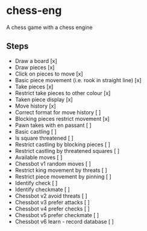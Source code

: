 # chess-eng
A chess game with a chess engine

## Steps
* Draw a board [x]
* Draw pieces [x]
* Click on pieces to move [x]
* Basic piece movement (i.e. rook in straight line) [x]
* Take pieces [x]
* Restrict take pieces to other colour [x]
* Taken piece display [x]
* Move history [x]
* Correct format for move history [ ]
* Blocking pieces restrict movement [x]
* Pawn takes with en passant [ ]
* Basic castling [ ]
* Is square threatened [ ]
* Restrict castling by blocking pieces [ ]
* Restrict castling by threatened squares [ ]
* Available moves [ ]
* Chessbot v1 random moves [ ]
* Restrict king movement by threats [ ]
* Restrict piece movement by pinning [ ]
* Identify check [ ]
* Identify checkmate [ ]
* Chessbot v2 avoid threats [ ]
* Chessbot v3 prefer attacks [ ]
* Chessbot v4 prefer checks [ ]
* Chessbot v5 prefer checkmate [ ]
* Chessbot v6 learn - record database [ ]

